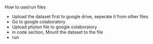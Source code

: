 How to use/run files

- Upload the dataset first to google drive, seperate it from other files
- Go to google colaboratory
- Upload phyton file to google colaboratory
- in code section, Mount the dataset to the file
- run
